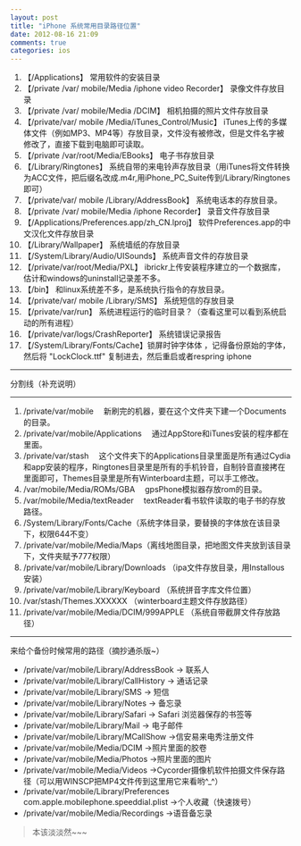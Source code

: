 ```yaml
---
layout: post
title: "iPhone 系统常用目录路径位置"
date: 2012-08-16 21:09
comments: true
categories: ios
---
```


1. 【/Applications】 
常用软件的安装目录 
2. 【/private /var/ mobile/Media /iphone video Recorder】 
录像文件存放目录 
3. 【/private /var/ mobile/Media /DCIM】 
相机拍摄的照片文件存放目录 
4. 【/private/var/ mobile /Media/iTunes_Control/Music】 
iTunes上传的多媒体文件（例如MP3、MP4等）存放目录，文件没有被修改，但是文件名字被修改了，直接下载到电脑即可读取。 
5. 【/private /var/root/Media/EBooks】 
电子书存放目录 
6. 【/Library/Ringtones】 
系统自带的来电铃声存放目录（用iTunes将文件转换为ACC文件，把后缀名改成.m4r,用iPhone_PC_Suite传到/Library/Ringtones即可） 
7. 【/private/var/ mobile /Library/AddressBook】 
系统电话本的存放目录。 
8. 【/private /var/ mobile/Media /iphone Recorder】 
录音文件存放目录 
9. 【/Applications/Preferences.app/zh_CN.lproj】 
软件Preferences.app的中文汉化文件存放目录 
10. 【/Library/Wallpaper】 
系统墙纸的存放目录 
11. 【/System/Library/Audio/UISounds】 
系统声音文件的存放目录 
12. 【/private/var/root/Media/PXL】 
ibrickr上传安装程序建立的一个数据库，估计和windows的uninstall记录差不多。 
13. 【/bin】 
和linux系统差不多，是系统执行指令的存放目录。 
14. 【/private/var/ mobile /Library/SMS】 
系统短信的存放目录 
15. 【/private/var/run】 
系统进程运行的临时目录？（查看这里可以看到系统启动的所有进程） 
16. 【/private/var/logs/CrashReporter】 
系统错误记录报告 
17. 【/System/Library/Fonts/Cache】锁屏时钟字体体 ，记得备份原始的字体，然后将 "LockClock.ttf" 复制进去，然后重启或者respring iphone 

---
分割线（补充说明）

---

1. /private/var/mobile 　新刷完的机器，要在这个文件夹下建一个Documents的目录。 
2. /private/var/mobile/Applications 　通过AppStore和iTunes安装的程序都在里面。 
3. /private/var/stash 　这个文件夹下的Applications目录里面是所有通过Cydia和app安装的程序，Ringtones目录里是所有的手机铃音，自制铃音直接拷在里面即可，Themes目录里是所有Winterboard主题，可以手工修改。 
4. /var/mobile/Media/ROMs/GBA 　gpsPhone模拟器存放rom的目录。 
5. /var/mobile/Media/textReader 　textReader看书软件读取的电子书的存放路径。 
6. /System/Library/Fonts/Cache（系统字体目录，要替换的字体放在该目录下，权限644不变） 
7. /private/var/mobile/Media/Maps（离线地图目录，把地图文件夹放到该目录下，文件夹赋予777权限） 
8. /private/var/mobile/Library/Downloads （ipa文件存放目录，用Installous安装） 
9. /private/var/mobile/Library/Keyboard （系统拼音字库文件位置） 
10. /var/stash/Themes.XXXXXX （winterboard主题文件存放路径） 
11. /private/var/mobile/Media/DCIM/999APPLE （系统自带截屏文件存放路径）

---

来给个备份时候常用的路径（摘抄通杀版~）

* /private/var/mobile/Library/AddressBook → 联系人
* /private/var/mobile/Library/CallHistory → 通话记录
* /private/var/mobile/Library/SMS → 短信
* /private/var/mobile/Library/Notes → 备忘录
* /private/var/mobile/Library/Safari → Safari 浏览器保存的书签等 
* /private/var/mobile/Library/Mail → 电子邮件
* /private/var/mobile/Library/MCallShow →信安易来电秀注册文件
* /private/var/mobile/Media/DCIM →照片里面的胶卷
* /private/var/mobile/Media/Photos →照片里面的图片
* /private/var/mobile/Media/Videos →Cycorder摄像机软件拍摄文件保存路径（可以用WINSCP把MP4文件传到这里用它来看哟^_^）
* /private/var/mobile/Library/Preferences com.apple.mobilephone.speeddial.plist →个人收藏（快速拨号）
* /private/var/mobile/Media/Recordings →语音备忘录

> 本该淡淡然~~~
